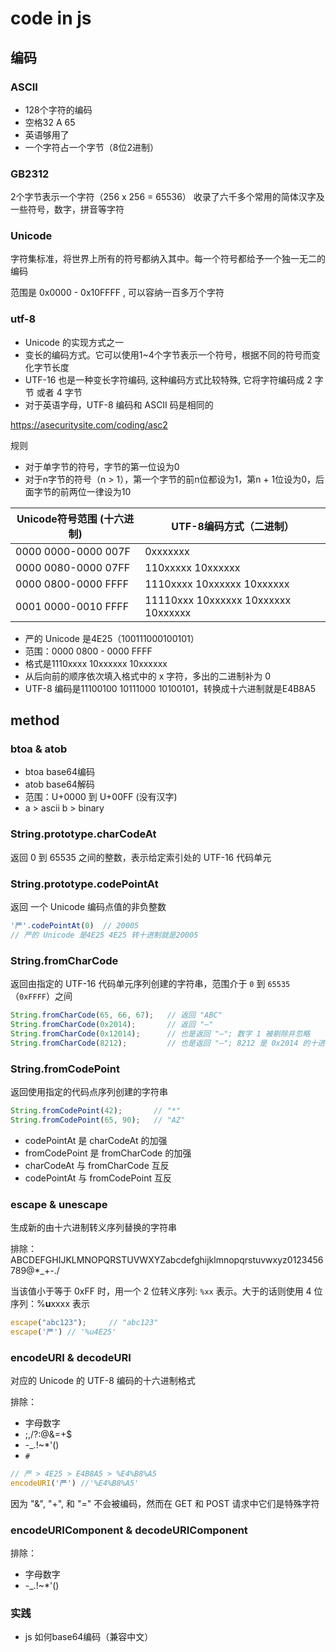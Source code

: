 # code in js

## 编码

### ASCII

- 128个字符的编码
- 空格32 A 65
- 英语够用了
- 一个字符占一个字节（8位2进制）

### GB2312

2个字节表示一个字符（256 x 256 = 65536） 收录了六千多个常用的简体汉字及一些符号，数字，拼音等字符

### Unicode

字符集标准，将世界上所有的符号都纳入其中。每一个符号都给予一个独一无二的编码

范围是 0x0000 - 0x10FFFF , 可以容纳一百多万个字符

### utf-8

- Unicode 的实现方式之一
- 变长的编码方式。它可以使用1~4个字节表示一个符号，根据不同的符号而变化字节长度
- UTF-16 也是一种变长字符编码, 这种编码方式比较特殊, 它将字符编码成 2 字节 或者 4 字节
- 对于英语字母，UTF-8 编码和 ASCII 码是相同的

<https://asecuritysite.com/coding/asc2>

规则

- 对于单字节的符号，字节的第一位设为0
- 对于n字节的符号（n > 1），第一个字节的前n位都设为1，第n + 1位设为0，后面字节的前两位一律设为10

|Unicode符号范围 (十六进制)     |        UTF-8编码方式（二进制）|
|------------------- |------------------------------------|
|0000 0000-0000 007F | 0xxxxxxx                           |
|0000 0080-0000 07FF | 110xxxxx 10xxxxxx                  |
|0000 0800-0000 FFFF | 1110xxxx 10xxxxxx 10xxxxxx         |
|0001 0000-0010 FFFF | 11110xxx 10xxxxxx 10xxxxxx 10xxxxxx|

- 严的 Unicode 是4E25（100111000100101）
- 范围：0000 0800 - 0000 FFFF
- 格式是1110xxxx 10xxxxxx 10xxxxxx
- 从后向前的顺序依次填入格式中的 x 字符，多出的二进制补为 0
- UTF-8 编码是11100100 10111000 10100101，转换成十六进制就是E4B8A5

## method

### btoa & atob

- btoa base64编码
- atob base64解码
- 范围：U+0000 到 U+00FF (没有汉字)
- a > ascii b > binary

### String.prototype.charCodeAt

返回 0 到 65535 之间的整数，表示给定索引处的 UTF-16 代码单元

### String.prototype.codePointAt

返回 一个 Unicode 编码点值的非负整数

```js
'严'.codePointAt(0)  // 20005
// 严的 Unicode 是4E25 4E25 转十进制就是20005
```

### String.fromCharCode

返回由指定的 UTF-16 代码单元序列创建的字符串，范围介于 `0` 到 `65535`（`0xFFFF`）之间

```js
String.fromCharCode(65, 66, 67);   // 返回 "ABC"
String.fromCharCode(0x2014);       // 返回 "—"
String.fromCharCode(0x12014);      // 也是返回 "—"; 数字 1 被剔除并忽略
String.fromCharCode(8212);         // 也是返回 "—"; 8212 是 0x2014 的十进制表示
```

### String.fromCodePoint

返回使用指定的代码点序列创建的字符串

```js
String.fromCodePoint(42);       // "*"
String.fromCodePoint(65, 90);   // "AZ"
```

- codePointAt 是 charCodeAt 的加强
- fromCodePoint 是 fromCharCode 的加强
- charCodeAt 与 fromCharCode 互反
- codePointAt 与 fromCodePoint 互反

### escape & unescape

生成新的由十六进制转义序列替换的字符串

排除：ABCDEFGHIJKLMNOPQRSTUVWXYZabcdefghijklmnopqrstuvwxyz0123456789@*_+-./

当该值小于等于 0xFF 时，用一个 2 位转义序列: `%xx` 表示。大于的话则使用 4 位序列：%**u**xxxx 表示

```js
escape("abc123");     // "abc123"
escape('严') // '%u4E25'
```

### encodeURI & decodeURI

对应的 Unicode 的 UTF-8 编码的十六进制格式

排除：

- 字母数字
- ;,/?:@&=+$
- -_.!~*'()
- `#`

```js
// 严 > 4E25 > E4B8A5 > %E4%B8%A5
encodeURI('严') //'%E4%B8%A5'
```

因为 "&", "+", 和 "=" 不会被编码，然而在 GET 和 POST 请求中它们是特殊字符

### encodeURIComponent & decodeURIComponent

排除：

- 字母数字
- -_.!~*'()

### 实践

- js 如何base64编码（兼容中文）
